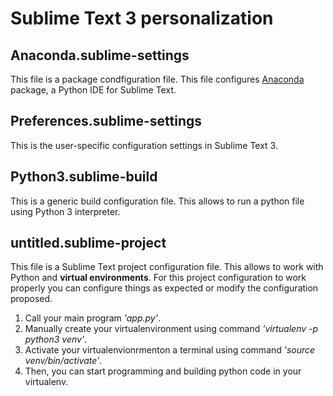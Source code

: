 # Sublime Text 3 personalization

## Anaconda.sublime-settings
This file is a package condfiguration file. This file configures [Anaconda](http://damnwidget.github.io/anaconda/) package, a Python IDE for Sublime Text. 

## Preferences.sublime-settings
This is the user-specific configuration settings in Sublime Text 3. 

## Python3.sublime-build
This is a generic build configuration file. This allows to run a python file using Python 3 interpreter. 

## untitled.sublime-project
This file is a Sublime Text project configuration file. This allows to work with Python and __virtual environments__. 
For this project configuration to work properly you can configure things as expected or modify the configuration proposed. 

  1) Call your main program _'app.py'_.
  2) Manually create your virtualenvironment using command _'virtualenv -p python3 venv'_.
  3) Activate your virtualenvionrmenton a terminal using command _'source venv/bin/activate'_.
  4) Then, you can start programming and building python code in your virtualenv.
